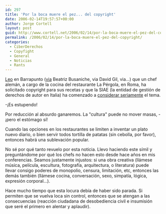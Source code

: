 ```yaml
---
id: 297
title: 'Por la boca muere el pez... del copyright'
date: 2006-02-14T19:57:57+00:00
author: Jorge Cortell
layout: post
guid: http://www.cortell.net/2006/02/14/por-la-boca-muere-el-pez-del-copyright/
permalink: /2006/02/14/por-la-boca-muere-el-pez-del-copyright/
categories:
  - CiberDerechos
  - Copyfight
  - General
  - Noticias
  - Rants
---
```

[Leo](http://barrapunto.com/articles/06/02/14/1249242.shtml) en Barrapunto ([via](http://www.d-sur.net/bbusaniche/?p=84) Beatriz Busaniche, via David Gil, via...) que un chef alemán, a cargo de la cocina del restaurante La Pérgola, en Roma, ha solicitado copyright para sus recetas y que la SIAE (la entidad de gestión de derechos de autor en Italia) ha comenzado a [considerar seriamente](http://www.dirittodautore.it/news.asp?IDNews=3299) el tema.

-¡Es estupendo!

Por reducción al absurdo ganaremos. La "cultura" puede no mover masas, -¡pero el estómago sí­!

Cuando las opciones en los restaurantes se limiten a inventar un plato nuevo diario, o bien servir todos tortilla de patatas (sin cebolla, por favor), entonces habrá una sublevación popular.

No sé por qué tanto revuelo por esta noticia. Llevo haciendo este sí­mil y preguntándome por qué los chefs no hacen esto desde hace años en mis conferencias. Seamos justamente injustos: si una obra creativa (llámese música, pelí­cula, escultura, fotografí­a, arquitectura, o literatura) puede llevar consigo poderes de monopolio, censura, limitación, etc, entonces las demás también (llámese cocina, conversación, sexo, simpatí­a, lógica, expresión corporal...).

Hace mucho tiempo que esta locura debí­a de haber sido parada. Si permiten que se vuelva loca sin control, entonces que se atengan a las consecuencias (reacción ciudadana de desobediencia civil e insumisión que seré el primero en alentar y aplaudir).
